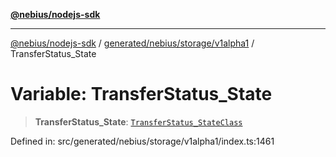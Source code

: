 [**@nebius/nodejs-sdk**](../../../../../README.md)

***

[@nebius/nodejs-sdk](../../../../../README.md) / [generated/nebius/storage/v1alpha1](../README.md) / TransferStatus\_State

# Variable: TransferStatus\_State

> **TransferStatus\_State**: [`TransferStatus_StateClass`](../type-aliases/TransferStatus_StateClass.md)

Defined in: src/generated/nebius/storage/v1alpha1/index.ts:1461
